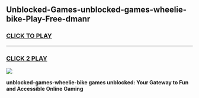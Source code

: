 
## Unblocked-Games-unblocked-games-wheelie-bike-Play-Free-dmanr
<h3>
<a href="https://premium76.site?title=unblocked-games-wheelie-bike&ref=19M">CLICK TO PLAY</a></h3>
<hr>

<h3>
<a href="https://premium76.site?title=unblocked-games-wheelie-bike&ref=19M">CLICK 2 PLAY</a>
  
</h3>

<a href="https://premium76.site?title=unblocked-games-wheelie-bike&ref=19M"><img src="https://clearcache.store/games.png"></a>


**unblocked-games-wheelie-bike games unblocked: Your Gateway to Fun and Accessible Online Gaming**
